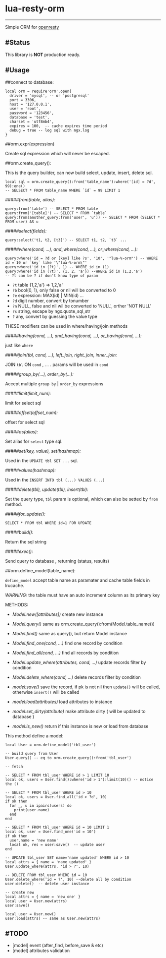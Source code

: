 # lua-resty-orm
----
Simple ORM for [openresty](http://openresty.org) 

#Status
----
This library is **NOT** production ready.

#Usage
----

##connect to database:
```
local orm = require'orm'.open{
  driver = 'mysql', -- or 'postgresql'
  port = 3306,
  host = '127.0.0.1',
  user = 'root',
  password = '123456',
  database = 'test',
  charset = 'utf8mb4',
  expires = 100,  -- cache expires time period
  debug = true -- log sql with ngx.log 
}
```
##orm.expr(expression)

Create sql expression which will never be escaped.

##orm.create_query():

This is the query builder, can now build select, update, insert, delete sql.
```
local sql = orm.create_query():from('table_name'):where('[id] = ?d', 99):one()
-- SELSECT * FROM table_name WHERE `id` = 99 LIMIT 1
```
#####*from(table, alias):*
```
query:from('table') -- SELECT * FROM table
query:from('[table]') -- SELECT * FROM `table`
query:from(another_query:from('user', 'u')) -- SELECT * FROM (SELECT * FROM user) AS u
```
#####*select(fields):*
```
query:select('t1, t2, [t3]') -- SELECT t1, t2, `t3` ...
```

#####*where(cond, ...), and\_where(cond, ...), or_where(cond, ...):*
```
query:where('id = ?d or [key] like ?s', '10', '"lua-%-orm"') -- WHERE id = 10 or `key` like '\"lua-%-orm\"'
query:where('id in (?t)', 1) -- WHERE id in (1)
query:where('id in (?t)', {1, 2, 'a'}) --WHERE id in (1,2,'a')
-- ?t can be ? if don't know type of param

```
- `?t`  table  {1,2,'a'} => 1,2,'a'
- `?b`  bool(0, 1), only false or nil will be converted to 0
- `?e`  expression: MAX(id) | MIN(id) ...
- `?d`  digit number, convert by tonumber
- `?n`  NULL, false and nil wil be converted to 'NULL', orther 'NOT NULL'
- `?s`  string, escape by ngx.quote\_sql\_str
- `?`  any, convert by guessing the value type

THESE modifiers can be used in where/having/join methods

#####*having(cond, ...), and_having(cond, ...), or_having(cond, ...):*

just like `where`

#####*join(tbl, cond, ...), left\_join, right\_join, inner_join:*

JOIN `tbl` ON `cond` , `...` params will be used in `cond`

#####*group_by(...), order_by(...):*

Accept multiple `group by` | `order_by` expressions

#####*limit(limit_num):*

limit for select sql

#####*offset(offset_num):*

offset for select sql

#####*as(alias):*

Set alias for `select` type sql.

#####*set(key, value), set(hashmap):*

Used in the `UPDATE tbl SET ...` sql.

#####*values(hashmap):*

Used in the `INSERT INTO tbl (...) VALUES (...)`

#####*delete(tbl), update(tbl), insert(tbl):*

Set the query type, `tbl` param is optional, which can also be setted by `from` method.

#####*for_update():*

`SELECT * FROM tbl WHERE id=1 FOR UPDATE`

#####*build():*

Return the sql string

#####*exec():*

Send query to database , returning (status, results)


##orm.define_model(table_name):

`define_model` accept table name as paramater and cache table fields in lrucache.

_WARNING:_ the table must have an auto increment column as its primary key

METHODS:

- *Model.new([attributes])*  create new instance  
- *Model.query()*  same as orm.create\_query():from(Model.table\_name())
- *Model.find()*  same as query(), but return Model instance
- *Model.find\_one(cond, ...)*  find one record by condition
- *Model.find\_all(cond, ...)*  find all records by condition
- *Model.update\_where(attributes, cond, ...)*  update records filter by condition  
- *Model.delete\_where(cond, ...)*  delete records filter by condition  

- *model:save()*  save the record, if pk is not nil then `update()` will be called, otherwise `insert()` will be called   
- *model:load(attributes)*  load attributes to instance
- *model:set\_dirty(attribute)*  make attribute dirty ( will be updated to database ) 
- *model:is\_new()*  return if this instance is new or load from database

This method define a model:

```
local User = orm.define_model('tbl_user')

-- build query from User
User.query() -- eq to orm.create_query():from('tbl_user')

-- fetch 

-- SELECT * FROM tbl_user WHERE id > 1 LIMIT 10
local ok, users = User.find():where('id > 1'):limit(10)() -- notice the ()

-- SELECT * FROM tbl_user WHERE id > 10
local ok, users = User.find_all('id > ?d', 10)
if ok then
  for _, u in ipairs(users) do
    print(user.name)
  end
end

-- SELECT * FROM tbl_user WHERE id = 10 LIMIT 1
local ok, user = User.find_one('id = 10')
if ok then
  user.name = 'new name'
  local ok, res = user:save()  -- update user
end

-- UPDATE tbl_user SET name='name updated' WHERE id > 10
local attrs = { name = 'name updated' }
User.update_where(attrs, 'id > ?', 10) 

-- DELETE FROM tbl_user WHERE id = 10
User.delete_where('id = ?', 10) --delete all by condition
user:delete()  -- delete user instance

-- create new 
local attrs = { name = 'new one' }
local user = User.new(attrs)
user:save()

local user = User.new()
user:load(attrs) -- same as User.new(attrs)

```

#TODO
----

* [model] event (after\_find, before\_save & etc)
* [model] attributes validation

